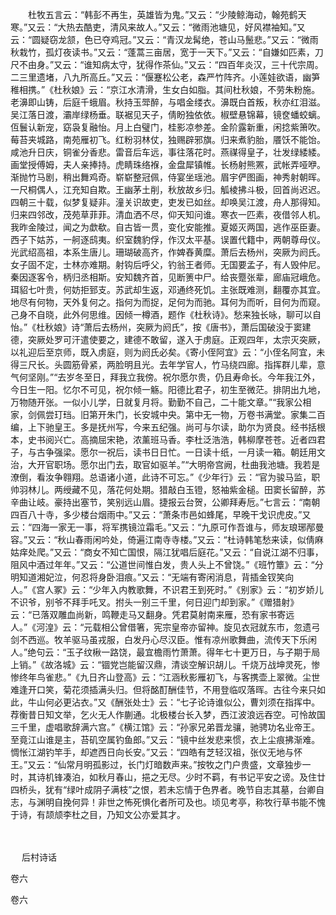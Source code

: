 <!-- { "loadSidebar": true } -->
　　杜牧五言云：“韩彭不再生，英雄皆为鬼。”又云：“少陵鲸海动，翰苑鹤天寒。”又云：“大热去酷吏，清风来故人。”又云：“微雨池塘见，好风襟袖知。”又云：“圆疑窃龙颔，色已夺鸡冠。”又云：“青汉龙髯绝，苍山马鬛悲。”又云：“微雨秋栽竹，孤灯夜读书。”又云：“蓬蒿三亩居，宽于一天下。”又云：“自嫌如匹素，刀尺不由身。”又云：“谁知病太守，犹得作茶仙。”又云：“四百年炎汉，三十代宗周。二三里遗堵，八九所高丘。”又云：“偃蹇松公老，森严竹阵齐。小莲娃欲语，幽笋稚相携。”《杜秋娘》云：“京江水清滑，生女白如脂。其间杜秋娘，不劳朱粉施。老濞即山铸，后庭千蛾眉。秋持玉斝醉，与唱金缕衣。濞既白首叛，秋亦红泪滋。吴江落日渡，灞岸绿杨垂。联裾见天子，倩盼独依依。椒壁悬锦幕，镜奁蟠蛟螭。仾鬟认新宠，窈袅复融怡。月上白璧门，桂影凉参差。金阶露新重，闲捻紫箫吹。莓苔夹城路，南苑雁初飞。红粉羽林仗，独赐辟邪旗。归来煮豹胎，餍饫不能饴。咸池升日庆，铜雀分香悲。雷音后车远，事往落花时。燕禖得皇子，壮发绿緌緌。画堂授傅姆，夫人亲捧持。虎睛珠络褓，金盘犀镇帷。长杨射熊罴，武帐弄哑咿。渐抛竹马剧，稍出舞鸡奇。崭崭整冠佩，侍宴坐瑶池。眉宇俨图画，神秀射朝晖。一尺桐偶人，江充知自欺。王幽茅土削，秋放故乡归。觚棱拂斗极，回首尚迟迟。四朝三十载，似梦复疑非。潼关识故吏，吏发已如丝。却唤吴江渡，舟人那得知。归来四邻改，茂苑草菲菲。清血洒不尽，仰天知问谁。寒衣一匹素，夜借邻人机。我昨金陵过，闻之为歔欷。自古皆一贯，变化安能推。夏姬灭两国，逃作巫臣妻。西子下姑苏，一舸逐鸱夷。织室魏豹俘，作汉太平基。误置代籍中，两朝尊母仪。光武绍高祖，本系生唐儿。珊瑚破高齐，作婢舂黄糜。萧后去杨州，突厥为阏氏。女子固不定，士林亦难期。射钩后呼父，钓翁王者师。无国要孟子，有人毁仲尼。秦因逐客令，柄归丞相斯。安知魏齐首，见断箦中尸。给丧蹷张辈，廊庙冠峨危。珥貂七叶贵，何妨拒郅支。苏武却生返，邓通终死饥。主张既难测，翻覆亦其宜。地尽有何物，天外复何之。指何为而捉，足何为而驰。耳何为而听，目何为而窥。己身不自晓，此外何思维。因倾一樽酒，题作《杜秋诗》。愁来独长咏，聊可以自怡。”《杜秋娘》诗“萧后去杨州，突厥为阏氏”，按《唐书》，萧后国破没于窦建德，突厥处罗可汗遣使要之，建德不敢留，遂入于虏庭。正观四年，太宗灭突厥，以礼迎后至京师，既入虏庭，则为阏氏必矣。《寄小侄阿宜》云：“小侄名阿宜，未得三尺长。头圆筋骨紧，两脸明且光。去年学官人，竹马绕四廊。指挥群儿辈，意气何坚刚。”“去岁冬至日，拜我立我傍。祝尔愿尔贵，仍且寿命长。今年我江外，今日生一阳。忆尔不可见，祝尔倾一觞。阳德比君子，初生至微茫。排阴出九地，万物随开张。一似小儿学，日就复月将。勤勤不自己，二十能文章。”“我家公相家，剑佩尝玎珰。旧第开朱门，长安城中央。第中无一物，万卷书满堂。家集二百编，上下驰皇王。多是抚州写，今来五纪强。尚可与尔读，助尔为贤良。经书括根本，史书阅兴亡。高摘屈宋艳，浓薰班马香。李杜泛浩浩，韩柳摩苍苍。近者四君子，与古争强梁。愿尔一祝后，读书日日忙。一日读十纸，一月读一箱。朝廷用文治，大开官职场。愿尔出门去，取官如驱羊。”“大明帝宫阙，杜曲我池塘。我若是潦倒，看汝争翱翔。总语诸小道，此诗不可忘。”《少年行》云：“官为骏马监，职帅羽林儿。两绶藏不见，落花何处期。猎敲白玉镫，怒袖紫金槌。田窦长留醉，苏辛曲让岐。豪持出塞节，笑别远山眉。捷报云台贺，公卿拜寿卮。”七言云：“南朝四百八十寺，多少楼台烟雨中。”又云：“萧条市邑如蜂尾，早晚干戈识虎皮。”又云：“四海一家无一事，将军携镜泣霜毛。”又云：“九原可作吾谁与，师友琅琊邴曼容。”又云：“秋山春雨闲吟处，倚遍江南寺寺楼。”又云：“杜诗韩笔愁来读，似倩麻姑痒处爬。”又云：“商女不知亡国恨，隔江犹唱后庭花。”又云：“自说江湖不归事，阻风中酒过年年。”又云：“公道世间惟白发，贵人头上不曾饶。”《班竹簟》云：“分明知道湘妃泣，何忍将身卧泪痕。”又云：“无端有寄闲消息，背插金钗笑向人。”《宫人冢》云：“少年入内教歌舞，不识君王到死时。”《别家》云：“初岁娇儿不识爷，别爷不拜手吒叉。拊头一别三千里，何日迎门却到家。”《赠猎射》云：“已落双雕血尚新，鸣鞭走马又翻身。凭君莫射南来雁，恐有家书寄远人。”《河湟》云：“元载相公曾借箸，宪宗皇帝亦留神。旋见衣冠就东市，忽遗弓剑不西巡。牧羊驱马虽戎服，白发丹心尽汉臣。惟有凉州歌舞曲，流传天下乐闲人。”绝句云：“玉子纹楸一路饶，最宜檐雨竹萧萧。得年七十更万日，与子期于局上销。”《故洛城》云：“锢党岂能留汉鼎，清谈空解识胡儿。千烧万战坤灵死，惨惨终年鸟雀悲。”《九日齐山登高》云：“江涵秋影雁初飞，与客携壶上翠微。尘世难逢开口笑，菊花须插满头归。但将酩酊酬佳节，不用登临叹落晖。古往今来只如此，牛山何必更沾衣。”又《酬张处士》云：“七子论诗谁似公，曹刘须在指挥中。荐衡昔日知文举，乞火无人作蒯通。北极楼台长入梦，西江波浪远吞空。可怜故国三千里，虚唱歌辞满六宫。”《横江馆》云：“孙家兄弟晋龙骧，驰骋功名业帝王。至竟江山谁是主，苔矶空属钓鱼郎。”又云：“镜中丝发悲来惯，衣上尘痕拂渐难。惆怅江湖钓竿手，却遮西日向长安。”又云：“四皓有芝轻汉祖，张仪无地与怀王。”又云：“仙常月明孤影过，长门灯暗数声来。”按牧之门户贵盛，文章独步一时，其诗机锋凑泊，如秋月春山，挹之无尽。少时不羁，有书记平安之谤。及住廿四桥头，犹有“绿叶成阴子满枝”之恨，若未忘情于色界者。晚节自志其墓，台卿自志，与渊明自挽何异！非世之怖死惧化者所可及也。顷见考亭，称牧行草书能不愧于诗，有颉颃李杜之目，乃知文公亦爱其才。 
　
 
　

　
后村诗话
　
　

卷六 

卷六

